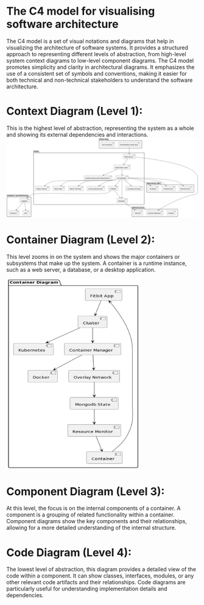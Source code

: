 # The C4 model for visualising software architecture
The C4 model is a set of visual notations and diagrams that help in visualizing the architecture of software systems. It provides a structured approach to representing different levels of abstraction, from high-level system context diagrams to low-level component diagrams.
The C4 model promotes simplicity and clarity in architectural diagrams. It emphasizes the use of a consistent set of symbols and conventions, making it easier for both technical and non-technical stakeholders to understand the software architecture.
# Context Diagram (Level 1): 
This is the highest level of abstraction, representing the system as a whole and showing its external dependencies and interactions.
<img width="1000" alt="Fitbit" src="https://raw.githubusercontent.com/SWENGG4Y2023/SWENGG4Y2023Team02/main/Assignment02/UML%20Diagrams/contextUml.png">

# Container Diagram (Level 2): 
This level zooms in on the system and shows the major containers or subsystems that make up the system. A container is a runtime instance, such as a web server, a database, or a desktop application.

<img height="500" width="350" alt="Fitbit" src="https://raw.githubusercontent.com/SWENGG4Y2023/SWENGG4Y2023Team02/main/Assignment02/UML%20Diagrams/ContainerUml.png">


# Component Diagram (Level 3): 
At this level, the focus is on the internal components of a container. A component is a grouping of related functionality within a container. Component diagrams show the key components and their relationships, allowing for a more detailed understanding of the internal structure.
# Code Diagram (Level 4): 
The lowest level of abstraction, this diagram provides a detailed view of the code within a component. It can show classes, interfaces, modules, or any other relevant code artifacts and their relationships. Code diagrams are particularly useful for understanding implementation details and dependencies.


